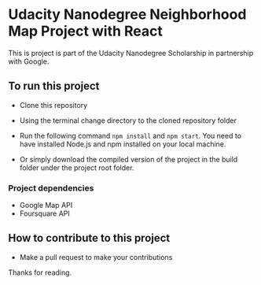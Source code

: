 # Udacity Nanodegree Neighborhood Map Project with React

This is project is part of the Udacity Nanodegree Scholarship in partnership with Google.

## To run this project

- Clone this repository

- Using the terminal change directory to the cloned repository folder

- Run the following command `npm install` and `npm start`. You need to have installed Node.js and npm installed on your local machine.

- Or simply download the compiled version of the project in the build folder under the project root folder.

### Project dependencies

- Google Map API
- Foursquare API

## How to contribute to this project

- Make a pull request to make your contributions

Thanks for reading.